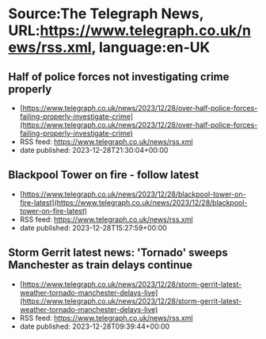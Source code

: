 # Source:The Telegraph News, URL:https://www.telegraph.co.uk/news/rss.xml, language:en-UK

## Half of police forces not investigating crime properly
 - [https://www.telegraph.co.uk/news/2023/12/28/over-half-police-forces-failing-properly-investigate-crime](https://www.telegraph.co.uk/news/2023/12/28/over-half-police-forces-failing-properly-investigate-crime)
 - RSS feed: https://www.telegraph.co.uk/news/rss.xml
 - date published: 2023-12-28T21:30:04+00:00



## Blackpool Tower on fire - follow latest
 - [https://www.telegraph.co.uk/news/2023/12/28/blackpool-tower-on-fire-latest](https://www.telegraph.co.uk/news/2023/12/28/blackpool-tower-on-fire-latest)
 - RSS feed: https://www.telegraph.co.uk/news/rss.xml
 - date published: 2023-12-28T15:27:59+00:00



## Storm Gerrit latest news: 'Tornado' sweeps Manchester as train delays continue
 - [https://www.telegraph.co.uk/news/2023/12/28/storm-gerrit-latest-weather-tornado-manchester-delays-live](https://www.telegraph.co.uk/news/2023/12/28/storm-gerrit-latest-weather-tornado-manchester-delays-live)
 - RSS feed: https://www.telegraph.co.uk/news/rss.xml
 - date published: 2023-12-28T09:39:44+00:00




